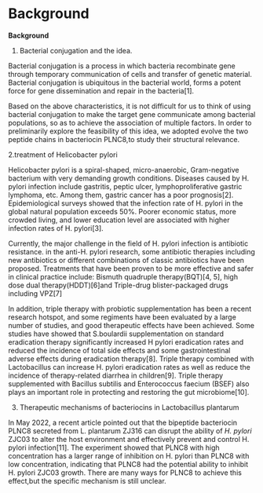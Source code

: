 # Background

**Background**

1. Bacterial conjugation and the idea.

Bacterial conjugation is a process in which bacteria recombinate gene through temporary communication of cells and transfer of genetic material. Bacterial conjugation is ubiquitous in the bacterial world, forms a potent force for gene dissemination and repair in the bacteria[1].

Based on the above characteristics, it is not difficult for us to think of using bacterial conjugation to make the target gene communicate among bacterial populations, so as to achieve the association of multiple factors. In order to preliminarily explore the feasibility of this idea, we adopted evolve the two peptide chains in bacteriocin PLNC8,to study their structural relevance.



2.treatment of Helicobacter pylori

Helicobacter pylori is a spiral-shaped, micro-anaerobic, Gram-negative bacterium with very demanding growth conditions. Diseases caused by H. pylori infection include gastritis, peptic ulcer, lymphoproliferative gastric lymphoma, etc. Among them, gastric cancer has a poor prognosis[2]. Epidemiological surveys showed that the infection rate of H. pylori in the global natural population exceeds 50%. Poorer economic status, more crowded living, and lower education level are associated with higher infection rates of H. pylori[3].

Currently, the major challenge in the field of H. pylori infection is antibiotic resistance. in the anti-H. pylori research, some antibiotic therapies including new antibiotics or different combinations of classic antibiotics have been proposed. Treatments that have been proven to be more effective and safer in clinical practice include: Bismuth quadruple therapy(BQT)[4, 5], high dose dual therapy(HDDT)[6]and Triple-drug blister-packaged drugs including VPZ[7]

In addition, triple therapy with probiotic supplementation has been a recent research hotspot, and some regiments have been evaluated by a large number of studies, and good therapeutic effects have been achieved. Some studies have showed that S.boulardii supplementation on standard eradication therapy significantly increased H pylori eradication rates and reduced the incidence of total side effects and some gastrointestinal adverse effects during eradication therapy[8]. Triple therapy combined with Lactobacillus can increase H. pylori eradication rates as well as reduce the incidence of therapy-related diarrhea in children[9]. Triple therapy supplemented with Bacillus subtilis and Enterococcus faecium (BSEF) also plays an important role in protecting and restoring the gut microbiome[10].



3. Therapeutic mechanisms of bacteriocins in Lactobacillus plantarum

In May 2022, a recent article pointed out that the bipeptide bacteriocin PLNC8 secreted from L. plantarum ZJ316 can disrupt the ability of *H. pylori* ZJC03 to alter the host environment and effectively prevent and control H. pylori infection[11]. The experiment showed that PLNC8 with high concentration has a larger range of inhibition on H. pylori than PLNC8 with low concentration, indicating that PLNC8 had the potential ability to inhibit H. pylori ZJC03 growth. There are many ways for PLNC8 to achieve this effect,but the specific mechanism is still unclear.